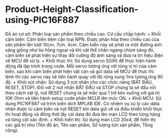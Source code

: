# Product-Height-Classification-using-PIC16F887
  Đồ án cơ sở: Phân loại sản phẩm theo chiều cao.
    Cơ cấu chấp hành: 
    + Khối cảm biến: Cảm biến tiệm cận loại NPN. Được phân hóa theo chiều cao của sản phẩm lần lượt 10cm, 7cm, 4cm. Cảm biến này sẽ phát ra một đường ánh sáng giống như tia hồng ngoại và khi vật thể chắn ngang chùm sáng đó, cảm biến sẽ phát hiện sự thay đổi cường độ ánh sáng và đưa ra tín hiệu điện về MCU để xử lý.
    + Khối thực thi: Sử dụng servo SG90 để thực hiện hành dộng đã lập trình trong code. Mỗi servo tương ứng với từng vị trí của cảm biến, sao khi cảm biến phát hiện vật cản và gửi data về MCU để thực thi lệnh thì các servo này sẽ tiến hành quay với độ rộng xung 1ms tương ứng 90 độ.
    + Khối nút nhấn: Sử dụng 3 nút nhấn cho các chức năng (BẮT ĐẦU, RESET, STOP). Đối với 2 nút nhấn BẮT ĐẦU và STOP chúng ta sẽ đấu nối theo cách vật lý, nút RESET chúng ta sẽ mắc qua 1 trở kéo xuống với giá trị 10K Ohm và tiến hành setup code phần MCLR lên mức ON.
    + Khối MCU: Sử dụng PIC16F887 và trình biên dịch MPLAB IDE. Có nhiệm vụ xủ lý các data nhận được tù cảm biến và nút RESET khi data gửi về và điều khiển khối thực thi hoạt động và đồng thời lấy cái data đó đưa lên màn LCD theo từng hàng và từng cột xác định.
    + Khối hiển thị: Sử dụng màn LCD 20x4, để hiển thị các giá trị như (Tên đồ án, Tên sản phẩm, Số lượng từn sản phẩm, Tổng cộng).
